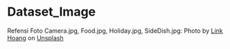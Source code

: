 # Dataset_Image
Refensi Foto Camera.jpg, Food.jpg, Holiday.jpg, SideDish.jpg:
Photo by <a href="https://unsplash.com/@linkhoang?utm_source=unsplash&utm_medium=referral&utm_content=creditCopyText">Link Hoang</a> on <a href="https://unsplash.com/photos/QzIpw1uy5Sc?utm_source=unsplash&utm_medium=referral&utm_content=creditCopyText">Unsplash</a>

